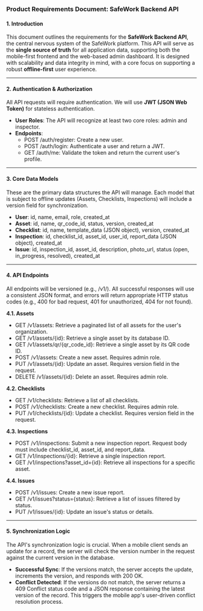 ### **Product Requirements Document: SafeWork Backend API**

#### **1\. Introduction**

This document outlines the requirements for the **SafeWork Backend API**, the central nervous system of the SafeWork platform. This API will serve as the **single source of truth** for all application data, supporting both the mobile-first frontend and the web-based admin dashboard. It is designed with scalability and data integrity in mind, with a core focus on supporting a robust **offline-first** user experience.

---

#### **2\. Authentication & Authorization**

All API requests will require authentication. We will use **JWT (JSON Web Token)** for stateless authentication.

* **User Roles**: The API will recognize at least two core roles: admin and inspector.  
* **Endpoints**:  
  * POST /auth/register: Create a new user.  
  * POST /auth/login: Authenticate a user and return a JWT.  
  * GET /auth/me: Validate the token and return the current user's profile.

---

#### **3\. Core Data Models**

These are the primary data structures the API will manage. Each model that is subject to offline updates (Assets, Checklists, Inspections) will include a version field for synchronization.

* **User**: id, name, email, role, created\_at  
* **Asset**: id, name, qr\_code\_id, status, version, created\_at  
* **Checklist**: id, name, template\_data (JSON object), version, created\_at  
* **Inspection**: id, checklist\_id, asset\_id, user\_id, report\_data (JSON object), created\_at  
* **Issue**: id, inspection\_id, asset\_id, description, photo\_url, status (open, in\_progress, resolved), created\_at

---

#### 

#### **4\. API Endpoints**

All endpoints will be versioned (e.g., /v1/). All successful responses will use a consistent JSON format, and errors will return appropriate HTTP status codes (e.g., 400 for bad request, 401 for unauthorized, 404 for not found).

**4.1. Assets**

* GET /v1/assets: Retrieve a paginated list of all assets for the user's organization.  
* GET /v1/assets/{id}: Retrieve a single asset by its database ID.
* GET /v1/assets/qr/{qr\_code\_id}: Retrieve a single asset by its QR code ID.  
* POST /v1/assets: Create a new asset. Requires admin role.  
* PUT /v1/assets/{id}: Update an asset. Requires version field in the request.
* DELETE /v1/assets/{id}: Delete an asset. Requires admin role.

**4.2. Checklists**

* GET /v1/checklists: Retrieve a list of all checklists.  
* POST /v1/checklists: Create a new checklist. Requires admin role.  
* PUT /v1/checklists/{id}: Update a checklist. Requires version field in the request.

**4.3. Inspections**

* POST /v1/inspections: Submit a new inspection report. Request body must include checklist\_id, asset\_id, and report\_data.  
* GET /v1/inspections/{id}: Retrieve a single inspection report.  
* GET /v1/inspections?asset\_id={id}: Retrieve all inspections for a specific asset.

**4.4. Issues**

* POST /v1/issues: Create a new issue report.  
* GET /v1/issues?status={status}: Retrieve a list of issues filtered by status.  
* PUT /v1/issues/{id}: Update an issue's status or details.

---

#### **5\. Synchronization Logic**

The API's synchronization logic is crucial. When a mobile client sends an update for a record, the server will check the version number in the request against the current version in the database.

* **Successful Sync**: If the versions match, the server accepts the update, increments the version, and responds with 200 OK.  
* **Conflict Detected**: If the versions do not match, the server returns a 409 Conflict status code and a JSON response containing the latest version of the record. This triggers the mobile app's user-driven conflict resolution process.